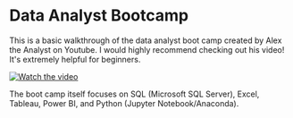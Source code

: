 # Data Analyst Bootcamp
This is a basic walkthrough of the data analyst boot camp created by Alex the Analyst on Youtube. 
I would highly recommend checking out his video! It's extremely helpful for beginners. 

[![Watch the video](https://img.youtube.com/vi/rGx1QNdYzvs/maxresdefault.jpg)](https://youtu.be/rGx1QNdYzvs&list=PLUaB-1hjhk8FE_XZ87vPPSfHqb6OcM0cF&index=1)

The boot camp itself focuses on SQL (Microsoft SQL Server), Excel, Tableau, Power BI, and Python (Jupyter Notebook/Anaconda).


